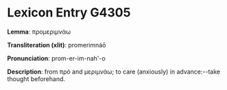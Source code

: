 # Lexicon Entry G4305

**Lemma**: προμεριμνάω

**Transliteration (xlit)**: promerimnáō

**Pronunciation**: prom-er-im-nah'-o

**Description**:
from πρό and μεριμνάω; to care (anxiously) in advance:--take thought beforehand.
